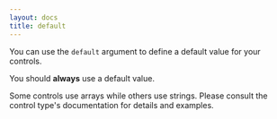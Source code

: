```yaml
---
layout: docs
title: default
---
```



You can use the `default` argument to define a default value for your controls.

You should **always** use a default value.

Some controls use arrays while others use strings. Please consult the control type's documentation for details and examples.
